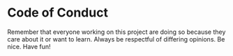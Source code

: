 # Code of Conduct

Remember that everyone working on this project are doing so because they care about it or want to learn. Always be respectful of differing opinions. Be nice. Have fun!